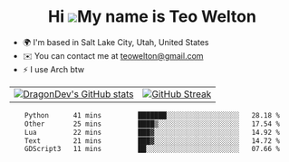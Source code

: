 <div align="center">
  
# Hi ![](https://user-images.githubusercontent.com/18350557/176309783-0785949b-9127-417c-8b55-ab5a4333674e.gif)My name is Teo Welton
</div>

*   🌍  I'm based in Salt Lake City, Utah, United States
*   ✉️  You can contact me at [teowelton@gmail.com](mailto:teowelton@gmail.com)
*   ⚡  I use Arch btw

<div align="center">

|||
|:-------------------------:|:-------------------------:|
| [![DragonDev's GitHub stats](https://github-readme-stats.vercel.app/api?username=DragonDev07&bg_color=1e1e2e&text_color=cdd6f4&icon_color=cba6f7&title_color=94e2d5)](https://github.com/DragonDev07) | [![GitHub Streak](https://streak-stats.demolab.com?user=DragonDev07&theme=catppuccin-mocha)](https://git.io/streak-stats) |

<!--START_SECTION:waka-->

```txt
Python      41 mins         ███████░░░░░░░░░░░░░░░░░░   28.18 %
Other       25 mins         ████▒░░░░░░░░░░░░░░░░░░░░   17.54 %
Lua         22 mins         ███▓░░░░░░░░░░░░░░░░░░░░░   14.92 %
Text        21 mins         ███▓░░░░░░░░░░░░░░░░░░░░░   14.72 %
GDScript3   11 mins         ██░░░░░░░░░░░░░░░░░░░░░░░   07.66 %
```

<!--END_SECTION:waka-->

</div>
